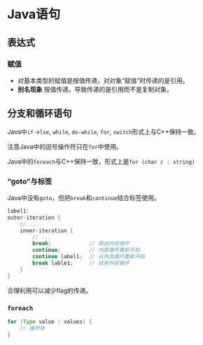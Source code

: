 # Java语句

## 表达式

### 赋值

- 对基本类型的赋值是按值传递，对对象“赋值”时传递的是引用。
- **别名现象** 按值传递，导致传递的是引用而不是复制对象。

## 分支和循环语句

Java中`if-else`, `while`, `do-while`, `for`, `switch`形式上与C++保持一致。

注意Java中的逗号操作符只在`for`中使用。

Java中的`foreach`与C++保持一致，形式上是`for (char c : string)`

### “goto”与标签

Java中没有`goto`，但把`break`和`continue`结合标签使用。

```java
label1:
outer-iteration {
    // ...
    inner-iteration {
        // ...
        break;            // 跳出内层循环
        continue;         // 内层循环重新开始
        continue label1;  // 从外层循环重新开始
        break lable1;     // 结束外层循环
    }
}
```

合理利用可以减少flag的传递。

### `foreach`

```java
for (Type value : values) {
    // 循环体
}
```
